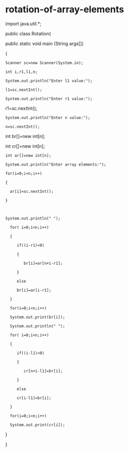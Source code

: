 # rotation-of-array-elements
import java.util.*;

public class Rotation{

  public static void main (String args[])

  {

    Scanner sc=new Scanner(System.in);

    int i,r1,l1,n;

    System.out.println("Enter l1 value:");

    l1=sc.nextInt();

    System.out.println("Enter r1 value:");

   r1=sc.nextInt();

    System.out.println("Enter n value:");

    n=sc.nextInt();

   int br[]=new int[n];

   int cr[]=new int[n];

    int ar[]=new int[n];

    System.out.println("Enter array elements:");

    for(i=0;i<n;i++)

    {

      ar[i]=sc.nextInt();

    }

    

    System.out.println(" ");

      for( i=0;i<n;i++)

      {

         if((i-r1)<0)

         {

            br[i]=ar[n+i-r1];

         }

         else 

         br[i]=ar[i-r1];

      }

      for(i=0;i<n;i++)

      System.out.print(br[i]);

      System.out.println(" ");

      for( i=0;i<n;i++)

      {

         if((i-l1)<0)

         {

            cr[n+i-l1]=br[i];

         }

         else 

         cr[i-l1]=br[i];

      }

      for(i=0;i<n;i++)

      System.out.print(cr[i]);

  }

}
